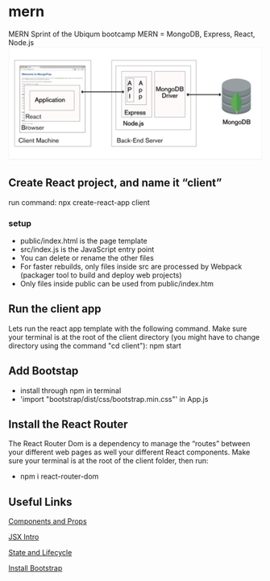 # mern

MERN Sprint of the Ubiqum bootcamp
MERN = MongoDB, Express, React, Node.js
![MERN](mern.png)

## Create React project, and name it “client”

run command: npx create-react-app client

### setup

- public/index.html is the page template
- src/index.js is the JavaScript entry point
- You can delete or rename the other files
- For faster rebuilds, only files inside src are processed by Webpack (packager tool to build and deploy web projects)
- Only files inside public can be used from public/index.htm

## Run the client app

Lets run the react app template with the following command. Make sure your terminal is at the root of the client directory (you might have to change directory using the command "cd client"): npm start

## Add Bootstap

- install through npm in terminal
- 'import "bootstrap/dist/css/bootstrap.min.css"' in App.js

## Install the React Router

The React Router Dom is a dependency to manage the “routes” between your different web pages as well your different React components. Make sure your terminal is at the root of the client folder,
then run:

- npm i react-router-dom

## Useful Links

[Components and Props](https://reactjs.org/docs/components-and-props.html)

[JSX Intro](https://reactjs.org/docs/introducing-jsx.html)

[State and Lifecycle](https://reactjs.org/docs/state-and-lifecycle.html)

[Install Bootstrap](https://react-bootstrap.github.io/getting-started/introduction)
